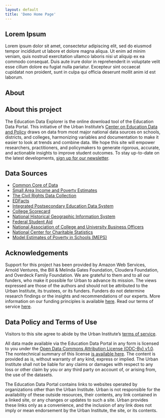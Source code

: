 ```yaml
---
layout: default
title: 'Demo Home Page'
---
```






## Lorem Ipsum

Lorem ipsum dolor sit amet, consectetur adipiscing elit, sed do eiusmod tempor incididunt ut labore et dolore magna aliqua. Ut enim ad minim veniam, quis nostrud exercitation ullamco laboris nisi ut aliquip ex ea commodo consequat. Duis aute irure dolor in reprehenderit in voluptate velit esse cillum dolore eu fugiat nulla pariatur. Excepteur sint occaecat cupidatat non proident, sunt in culpa qui officia deserunt mollit anim id est laborum.



<main aria-live="polite" aria-atomic="true" class="css-i02vwc e16tas6s0">
   <section class="css-gkj0xl ea9rarr0">
      <div class="css-sa9fi1 erngm2b0">
         <h1>About</h1>
         <h2>About this project</h2>
         <p>The Education Data Explorer is the online download tool of the Education Data Portal. This initiative of the Urban Institute’s <a href="https://www.urban.org/policy-centers/center-education-data-and-policy">Center on Education Data and Policy</a> draws on data from most major national data sources on schools, districts, and colleges, harmonizing variables and documentation to make it easier to look at trends and combine data. We hope this site will empower researchers, practitioners, and policymakers to generate rigorous, accurate, and actionable insights to improve student outcomes. To stay up-to-date on the latest developments, <a href="https://www.tfaforms.com/4644066?tfa_1927=EDD">sign up for our newsletter</a>.</p>
         <h2>Data Sources</h2>
         <ul>
            <li><a href="https://nces.ed.gov/ccd/">Common Core of Data</a></li>
            <li><a href="https://www.census.gov/programs-surveys/saipe.html">Small Area Income and Poverty Estimates</a></li>
            <li><a href="https://ocrdata.ed.gov/">The Civil Rights Data Collection</a></li>
            <li><a href="https://www2.ed.gov/about/inits/ed/edfacts/index.html">EDFacts</a></li>
            <li><a href="https://nces.ed.gov/ipeds/">Integrated Postsecondary Education Data System</a></li>
            <li><a href="https://collegescorecard.ed.gov/">College Scorecard</a></li>
            <li><a href="https://www.nhgis.org/">National Historical Geographic Information System</a></li>
            <li><a href="https://studentaid.gov/data-center">Federal Student Aid</a></li>
            <li><a href="https://www.nacubo.org/">National Association of College and University Business Officers</a></li>
            <li><a href="https://nccs.urban.org/">National Center for Charitable Statistics</a></li>
            <li><a href="https://www.urban.org/research/publication/model-estimates-poverty-schools">Model Estimates of Poverty in Schools (MEPS)</a></li>
         </ul>
         <h2>Acknowledgements</h2>
         <p>Support for this project has been provided by Amazon Web Services, Arnold Ventures, the Bill &amp; Melinda Gates Foundation, Cloudera Foundation, and Overdeck Family Foundation. We are grateful to them and to all our funders, who make it possible for Urban to advance its mission. The views expressed are those of the authors and should not be attributed to the Urban Institute, its trustees, or its funders. Funders do not determine research findings or the insights and recommendations of our experts. More information on our funding principles is available <a href="https://www.urban.org/aboutus/our-funding/funding-principles">here</a>. Read our terms of service <a href="https://www.urban.org/terms-service">here</a>.</p>
         <h2 id="about-terms">Data Policy and Terms of Use</h2>
         <p>Visitors to this site agree to abide by the Urban Institute’s <a href="https://www.urban.org/terms-service">terms of service</a>.</p>
         <p>All data made available via the Education Data Portal in any form is licensed to you under the <a href="https://opendatacommons.org/licenses/by/1-0/">Open Data Commons Attribution License (ODC-By) v1.0</a>. The nontechnical summary of this license <a href="https://opendatacommons.org/licenses/by/summary/">is available here</a>. The content is provided as is, without warranty of any kind, express or implied. The Urban Institute shall not be liable for any claims or damages with respect to any loss or other claim by you or any third party on account of, or arising from, the use of the datasets.</p>
         <p>The Education Data Portal contains links to websites operated by organizations other than the Urban Institute. Urban is not responsible for the availability of these outside resources, their contents, any link contained in a linked site, or any changes or updates to such a site. Urban provides these links only as a convenience, and the inclusion of any link does not imply or mean endorsement by the Urban Institute, the site, or its contents.</p>
      </div>
   </section>
</main>
